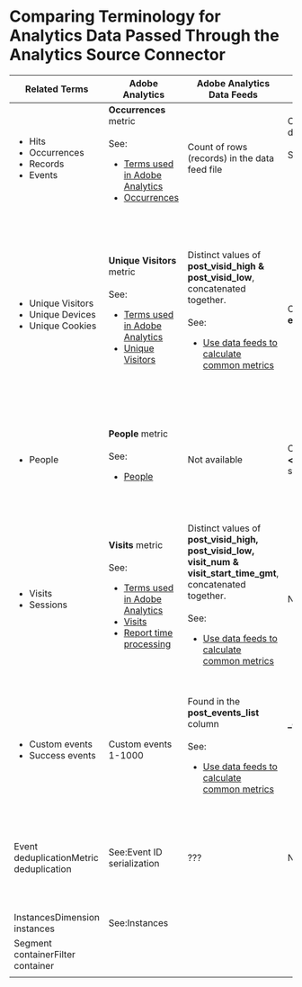 # Comparing Terminology for Analytics Data Passed Through the Analytics Source Connector

| Related Terms | Adobe Analytics | Adobe Analytics Data Feeds | Data Lake | CJA | Notes |
|---|---|---|---|---|---|
| <ul><li>Hits</li><li>Occurrences</li><li>Records</li><li>Events</li></ul>        | **Occurrences** metric<br><br>See:<ul><li>[Terms used in Adobe Analytics](https://experienceleague.adobe.com/docs/analytics/technotes/terms.html?lang=en)</li><li>[Occurrences](https://experienceleague.adobe.com/docs/analytics/components/metrics/occurrences.html?lang=en)</li></ul>  | Count of rows (records) in the data feed file  | Count of rows (records) in the dataset<br><br>See:<ul><li>[Compare your Adobe Analytics data to CJA data](https://experienceleague.adobe.com/docs/analytics-platform/using/troubleshooting/compare.html?lang=en)</li></ul>  | **Events** metric  | <ul><li>"Hit" and "occurrence" are synonymous in Adobe Analytics.</li><li>See _Custom Events_ below.</li><li>Certain data is filtered as it passes through the Analytics Source Connector to AEP. See [Compare your Adobe Analytics data to CJA data](https://experienceleague.adobe.com/docs/analytics-platform/using/troubleshooting/compare.html?lang=en)   |
| <ul><li>Unique Visitors</li><li>Unique Devices</li><li>Unique Cookies</li></ul>  | **Unique Visitors** metric<br><br>See:<ul><li>[Terms used in Adobe Analytics](https://experienceleague.adobe.com/docs/analytics/technotes/terms.html?lang=en)</li><li>[Unique Visitors](https://experienceleague.adobe.com/docs/analytics/components/metrics/unique-visitors.html?lang=en)</li></ul>  | Distinct values of **post\_visid\_high & post\_visid\_low**, concatenated together.<br><br>See:<ul><li>[Use data feeds to calculate common metrics](https://experienceleague.adobe.com/docs/analytics/export/analytics-data-feed/data-feed-contents/datafeeds-calculate.html?lang=en)</li></ul>  | Count distinct of **endUserIDs.\_experience.aaid.id**  | People metric, if **endUserIDs.\_experience.aaid.id** is chosen as the Person ID. | <ul><li>A "visitor" in Adobe Analytics is usually associated with a "device identifier" such as a cookie. AAID is the primary device identifier in Adobe Analytics, not ECID. See also [AAID, ECID, AACUSTOMID and the Analytics Source Connector](https://experienceleague.adobe.com/docs/analytics-platform/using/cja-overview/compare-aa-cja/aaid-ecid-adc.html?lang=en).</li><li>"Visitor" is not an out-of-the-box metric in CJA. But if you choose **endUserIDs.\_experience.aaid.id** as the Person ID, the People metric in CJA is roughly equivalent to Unique Visitors in Adobe Analytics.</li></ul> |
| <ul><li>People</li></ul> | **People** metric<br><br> See:<ul><li>[People](https://experienceleague.adobe.com/docs/analytics/components/metrics/people.html?lang=en)</li></ul> | Not available | Count distinct of **_\<path\>_.stitchedId** (available in stitched datasets only)  | People metric  | <ul><li>The People metric in CJA is the count distinct of Person IDs. Depending on what you choose as the Person ID in the CJA connection, the People metric can mean different things.</uli></li>  |
| <ul><li>Visits</li><li>Sessions</li></ul> | **Visits** metric<br><br>See:<ul><li>[Terms used in Adobe Analytics](https://experienceleague.adobe.com/docs/analytics/technotes/terms.html?lang=en)</li><li>[Visits](https://experienceleague.adobe.com/docs/analytics/components/metrics/visits.html?lang=en)</li><li>[Report time processing](https://experienceleague.adobe.com/docs/analytics/components/virtual-report-suites/vrs-report-time-processing.html?lang=en)</ul></li> | Distinct values of **post\_visid\_high, post\_visid\_low, visit\_num & visit\_start\_time\_gmt**, concatenated together.<br><br>See:<ul><li>[Use data feeds to calculate common metrics](https://experienceleague.adobe.com/docs/analytics/export/analytics-data-feed/data-feed-contents/datafeeds-calculate.html?lang=en)</li></ul> | Not available  | Sessions metric  | <ul><li>With report-time processing in Adobe Analytics virtual report suites and CJA data views, the concept of a visit (session) is configurable. As a result, visit (session) counts may differ between environments depending on the definition applied. See also [Compare data processing across Adobe Analytics and CJA reporting features](https://experienceleague.adobe.com/docs/analytics-platform/using/cja-overview/compare-aa-cja/data-processing-comparisons.html?lang=en) and [Virtual Report Suites, Data Views, AEP Sandboxes and the Analytics Source Connector](https://experienceleague.adobe.com/docs/analytics-platform/using/cja-overview/compare-aa-cja/vrs-dataview-sandbox-adc.html?lang=en).                                                                                                                                                                                                                                                                                                                                                                                                                           |
| <ul><li>Custom events</li><li>Success events</li></ul>  | Custom events 1-1000  | Found in the **post\_events\_list** column<br><br>See:<ul><li>[Use data feeds to calculate common metrics](https://experienceleague.adobe.com/docs/analytics/export/analytics-data-feed/data-feed-contents/datafeeds-calculate.html?lang=en)  | **\_experience.analytics.<ul>event1to100.event1** through<br>**event901to1000.event1000**</ul> |**\_experience.analytics.<ul>event1to100.event1** through<br>**event901to1000.event1000**</ul> | <ul><li>An "event" in Adobe Analytics is a [Success Event](https://experienceleague.adobe.com/docs/analytics/components/metrics/custom-events.html?lang=en) (custom event) that has been set in an Adobe Analytics image request (data collection server call.)</ul>  |
| Event deduplicationMetric deduplication                | See:Event ID serialization                                                                                                                 | ???                                                                                                                            | Not available                                                                                   | See:Metric deduplication component settings                                                     | Event/metric de-duplication in Adobe Analytics differs slightly from CJA. In Adobe Analytics, deduplication occurs at data processing time. In CJA, deduplication occurs at report runtime, providing more flexibility. Deduplicated metrics may differ slightly in Adobe Analytics vs CJA.           |
| InstancesDimension instances                           | See:Instances                                                                                                                              |                                                                                                                                |                                                                                                 |                                                                                                 |                                                                                                                                                                                                                                                                                                       |
| Segment containerFilter container                      |                                                                                                                                            |                                                                                                                                |                                                                                                 |                                                                                                 |                                                                                                                                                                                                                                                                                                       |
|                                                        |                                                                                                                                            |                                                                                                                                |                                                                                                 |                                                                                                 |                                                                                                                                                                                                                                                                                                                                                                                                                                                                                                                                                                                                                                                                                                                                                                                                                                          |
